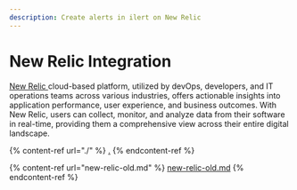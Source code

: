 ```yaml
---
description: Create alerts in ilert on New Relic
---
```


# New Relic Integration

[New Relic ](https://newrelic.com/)cloud-based platform, utilized by devOps, developers, and IT operations teams across various industries, offers actionable insights into application performance, user experience, and business outcomes. With New Relic, users can collect, monitor, and analyze data from their software in real-time, providing them a comprehensive view across their entire digital landscape.

{% content-ref url="./" %}
[.](./)
{% endcontent-ref %}

{% content-ref url="new-relic-old.md" %}
[new-relic-old.md](new-relic-old.md)
{% endcontent-ref %}
